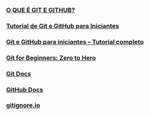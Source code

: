 ### [O QUE É GIT E GITHUB?](https://www.youtube.com/watch?v=DqTITcMq68k)
### [Tutorial de Git e GitHub para Iniciantes](https://terminalroot.com.br/git/)
### [Git e GitHub para iniciantes – Tutorial completo](https://fullcycle.com.br/git-e-github/)
### [Git for Beginners: Zero to Hero](https://jdsalaro.com/tutorial/git/index.html)
### [Git Docs](https://git-scm.com/doc)
### [GitHub Docs](https://docs.github.com/)
### [gitignore.io](https://www.gitignore.io/)
